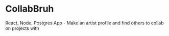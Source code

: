 # CollabBruh
React, Node, Postgres App - Make an artist profile and find others to collab on projects with

